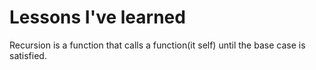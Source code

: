 # Lessons I've learned

Recursion is a function that calls a function(it self) until the base case is satisfied.

